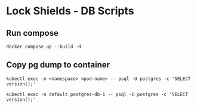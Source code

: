 # Lock Shields - DB Scripts


## Run compose

```
docker compose up --build -d
```
## Copy pg dump to container

```
kubectl exec -n <namespace> <pod-name> -- psql -U postgres -c 'SELECT version();'
```

```
kubectl exec -n default postgres-db-1 -- psql -U postgres -c 'SELECT version();'
```